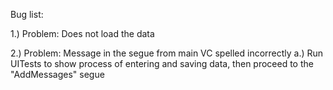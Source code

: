 Bug list:

1.) Problem: Does not load the data
    


2.) Problem: Message in the segue from main VC spelled incorrectly
    a.) Run UITests to show process of entering and saving data, then proceed to the "AddMessages" segue
